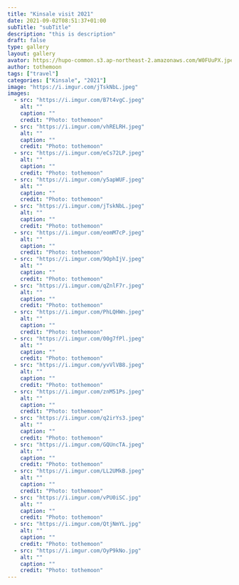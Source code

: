 ```yaml
---
title: "Kinsale visit 2021"
date: 2021-09-02T08:51:37+01:00
subTitle: "subTitle"
description: "this is description"
draft: false
type: gallery
layout: gallery
avator: https://hupo-common.s3.ap-northeast-2.amazonaws.com/W0FUuPX.jpeg
author: tothemoon
tags: ["travel"]
categories: ["Kinsale", "2021"]
image: "https://i.imgur.com/jTskNbL.jpeg"
images:
  - src: "https://i.imgur.com/B7t4vgC.jpeg"
    alt: ""
    caption: ""
    credit: "Photo: tothemoon"
  - src: "https://i.imgur.com/vhRELRH.jpeg"
    alt: ""
    caption: ""
    credit: "Photo: tothemoon"
  - src: "https://i.imgur.com/eCs72LP.jpeg"
    alt: ""
    caption: ""
    credit: "Photo: tothemoon"
  - src: "https://i.imgur.com/y5apWUF.jpeg"
    alt: ""
    caption: ""
    credit: "Photo: tothemoon"
  - src: "https://i.imgur.com/jTskNbL.jpeg"
    alt: ""
    caption: ""
    credit: "Photo: tothemoon"
  - src: "https://i.imgur.com/eomM7cP.jpeg"
    alt: ""
    caption: ""
    credit: "Photo: tothemoon"
  - src: "https://i.imgur.com/9OphIjV.jpeg"
    alt: ""
    caption: ""
    credit: "Photo: tothemoon"
  - src: "https://i.imgur.com/qZnlF7r.jpeg"
    alt: ""
    caption: ""
    credit: "Photo: tothemoon"
  - src: "https://i.imgur.com/PhLQHWn.jpeg"
    alt: ""
    caption: ""
    credit: "Photo: tothemoon"
  - src: "https://i.imgur.com/00g7fPl.jpeg"
    alt: ""
    caption: ""
    credit: "Photo: tothemoon"
  - src: "https://i.imgur.com/yvVlVB8.jpeg"
    alt: ""
    caption: ""
    credit: "Photo: tothemoon"
  - src: "https://i.imgur.com/znM51Ps.jpeg"
    alt: ""
    caption: ""
    credit: "Photo: tothemoon"
  - src: "https://i.imgur.com/q2irYs3.jpeg"
    alt: ""
    caption: ""
    credit: "Photo: tothemoon"
  - src: "https://i.imgur.com/GQUncTA.jpeg"
    alt: ""
    caption: ""
    credit: "Photo: tothemoon"
  - src: "https://i.imgur.com/LL2UMkB.jpeg"
    alt: ""
    caption: ""
    credit: "Photo: tothemoon"
  - src: "https://i.imgur.com/vPU0iSC.jpg"
    alt: ""
    caption: ""
    credit: "Photo: tothemoon"
  - src: "https://i.imgur.com/QtjNmYL.jpg"
    alt: ""
    caption: ""
    credit: "Photo: tothemoon"
  - src: "https://i.imgur.com/OyP9kNo.jpg"
    alt: ""
    caption: ""
    credit: "Photo: tothemoon"
---
```


